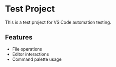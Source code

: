 # Test Project

This is a test project for VS Code automation testing.

## Features

- File operations
- Editor interactions
- Command palette usage
